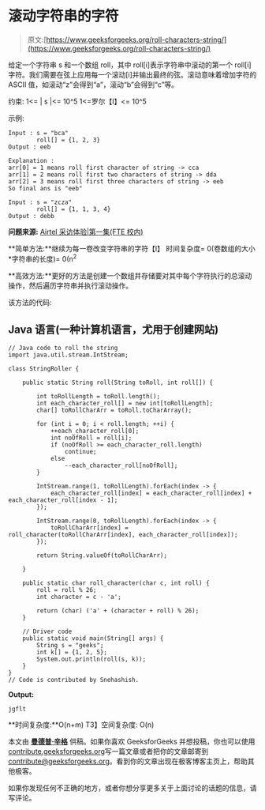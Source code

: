 # 滚动字符串的字符

> 原文:[https://www.geeksforgeeks.org/roll-characters-string/](https://www.geeksforgeeks.org/roll-characters-string/)

给定一个字符串 s 和一个数组 roll，其中 roll[i]表示字符串中滚动的第一个 roll[i]字符。我们需要在弦上应用每一个滚动[i]并输出最终的弦。滚动意味着增加字符的 ASCII 值，如滚动“z”会得到“a”，滚动“b”会得到“c”等。

约束:
1<= | s |<= 10^5
1<=罗尔【I】<= 10^5

示例:

```
Input : s = "bca"
        roll[] = {1, 2, 3}         
Output : eeb

Explanation :
arr[0] = 1 means roll first character of string -> cca
arr[1] = 2 means roll first two characters of string -> dda
arr[2] = 3 means roll first three characters of string -> eeb
So final ans is "eeb"

Input : s = "zcza"
        roll[] = {1, 1, 3, 4}
Output : debb

```

**问题来源:** [Airtel 采访体验|第一集(FTE 校内)](https://www.geeksforgeeks.org/airtel-interview-experience-set-1-fte-campus/)

**简单方法:**继续为每一卷改变字符串的字符【I】
时间复杂度= 0(卷数组的大小*字符串的长度)= 0(n<sup>2</sup>

**高效方法:**更好的方法是创建一个数组并存储要对其中每个字符执行的总滚动操作，然后遍历字符串并执行滚动操作。

该方法的代码:

## Java 语言(一种计算机语言，尤用于创建网站)

```
// Java code to roll the string
import java.util.stream.IntStream;

class StringRoller {

    public static String roll(String toRoll, int roll[]) {

        int toRollLength = toRoll.length();
        int each_character_roll[] = new int[toRollLength];
        char[] toRollCharArr = toRoll.toCharArray();

        for (int i = 0; i < roll.length; ++i) {
            ++each_character_roll[0];
            int noOfRoll = roll[i];
            if (noOfRoll >= each_character_roll.length)
                continue;
            else
                --each_character_roll[noOfRoll];
        }

        IntStream.range(1, toRollLength).forEach(index -> {
            each_character_roll[index] = each_character_roll[index] + each_character_roll[index - 1];
        });

        IntStream.range(0, toRollLength).forEach(index -> {
            toRollCharArr[index] = roll_character(toRollCharArr[index], each_character_roll[index]);
        });

        return String.valueOf(toRollCharArr);

    }

    public static char roll_character(char c, int roll) {
        roll = roll % 26;
        int character = c - 'a';

        return (char) ('a' + (character + roll) % 26);
    }

    // Driver code
    public static void main(String[] args) {
        String s = "geeks";
        int k[] = {1, 2, 5};
        System.out.println(roll(s, k));
    }
}
// Code is contributed by Snehashish.
```

**Output:**

```
jgflt
```

**时间复杂度:**O(n+m)
T3】空间复杂度: O(n)

本文由 **[曼德普·辛格](https://github.com/msdeep14)** 供稿。如果你喜欢 GeeksforGeeks 并想投稿，你也可以使用[contribute.geeksforgeeks.org](http://www.contribute.geeksforgeeks.org)写一篇文章或者把你的文章邮寄到 contribute@geeksforgeeks.org。看到你的文章出现在极客博客主页上，帮助其他极客。

如果你发现任何不正确的地方，或者你想分享更多关于上面讨论的话题的信息，请写评论。